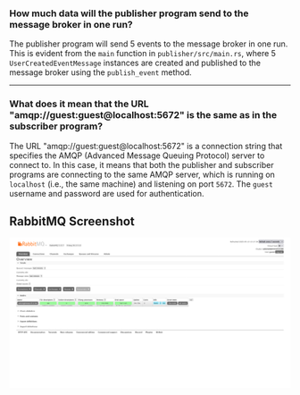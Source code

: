 ### How much data will the publisher program send to the message broker in one run?

The publisher program will send 5 events to the message broker in one run. This is evident from the `main` function in `publisher/src/main.rs`, where 5 `UserCreatedEventMessage` instances are created and published to the message broker using the `publish_event` method.

---

### What does it mean that the URL "amqp://guest:guest@localhost:5672" is the same as in the subscriber program?

The URL "amqp://guest:guest@localhost:5672" is a connection string that specifies the AMQP (Advanced Message Queuing Protocol) server to connect to. In this case, it means that both the publisher and subscriber programs are connecting to the same AMQP server, which is running on `localhost` (i.e., the same machine) and listening on port `5672`. The `guest` username and password are used for authentication.

## RabbitMQ Screenshot

![RabbitMQ Management](static/img/Screenshot%202025-05-13%20at%2013-18-01%20RabbitMQ%20Management.png)
